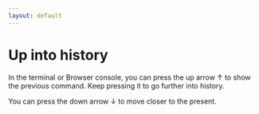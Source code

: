 ```yaml
---
layout: default
---
```


# Up into history

In the terminal or Browser console, you can press the up arrow &uarr; to show the previous command. Keep pressing it to go further into history.

You can press the down arrow &darr; to move closer to the present.

